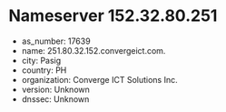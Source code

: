 # Nameserver 152.32.80.251

* as_number: 17639
* name: 251.80.32.152.convergeict.com.
* city: Pasig
* country: PH
* organization: Converge ICT Solutions Inc.
* version: Unknown
* dnssec: Unknown
